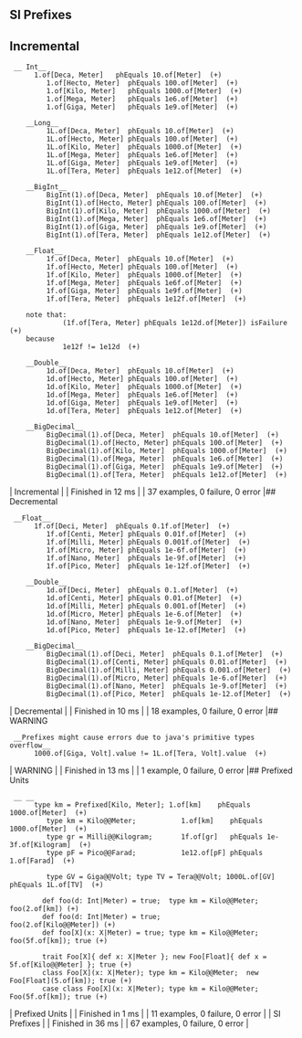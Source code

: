 ## SI Prefixes

## Incremental
  
     __ Int__
          1.of[Deca, Meter]   phEquals 10.of[Meter]  (+)    
             1.of[Hecto, Meter]  phEquals 100.of[Meter]  (+)    
             1.of[Kilo, Meter]   phEquals 1000.of[Meter]  (+)    
             1.of[Mega, Meter]   phEquals 1e6.of[Meter]  (+)    
             1.of[Giga, Meter]   phEquals 1e9.of[Meter]  (+)    
    
        __Long__
             1L.of[Deca, Meter]  phEquals 10.of[Meter]  (+)    
             1L.of[Hecto, Meter] phEquals 100.of[Meter]  (+)    
             1L.of[Kilo, Meter]  phEquals 1000.of[Meter]  (+)    
             1L.of[Mega, Meter]  phEquals 1e6.of[Meter]  (+)    
             1L.of[Giga, Meter]  phEquals 1e9.of[Meter]  (+)    
             1L.of[Tera, Meter]  phEquals 1e12.of[Meter]  (+)    
    
        __BigInt__
             BigInt(1).of[Deca, Meter]  phEquals 10.of[Meter]  (+)    
             BigInt(1).of[Hecto, Meter] phEquals 100.of[Meter]  (+)    
             BigInt(1).of[Kilo, Meter]  phEquals 1000.of[Meter]  (+)    
             BigInt(1).of[Mega, Meter]  phEquals 1e6.of[Meter]  (+)    
             BigInt(1).of[Giga, Meter]  phEquals 1e9.of[Meter]  (+)    
             BigInt(1).of[Tera, Meter]  phEquals 1e12.of[Meter]  (+)    
    
        __Float__
             1f.of[Deca, Meter]  phEquals 10.of[Meter]  (+)    
             1f.of[Hecto, Meter] phEquals 100.of[Meter]  (+)    
             1f.of[Kilo, Meter]  phEquals 1000.of[Meter]  (+)    
             1f.of[Mega, Meter]  phEquals 1e6f.of[Meter]  (+)    
             1f.of[Giga, Meter]  phEquals 1e9f.of[Meter]  (+)    
             1f.of[Tera, Meter]  phEquals 1e12f.of[Meter]  (+)    
    
        note that:
                 (1f.of[Tera, Meter] phEquals 1e12d.of[Meter]) isFailure  (+)    
        because
                 1e12f != 1e12d  (+)    
    
        __Double__
             1d.of[Deca, Meter]  phEquals 10.of[Meter]  (+)    
             1d.of[Hecto, Meter] phEquals 100.of[Meter]  (+)    
             1d.of[Kilo, Meter]  phEquals 1000.of[Meter]  (+)    
             1d.of[Mega, Meter]  phEquals 1e6.of[Meter]  (+)    
             1d.of[Giga, Meter]  phEquals 1e9.of[Meter]  (+)    
             1d.of[Tera, Meter]  phEquals 1e12.of[Meter]  (+)    
    
        __BigDecimal__
             BigDecimal(1).of[Deca, Meter]  phEquals 10.of[Meter]  (+)    
             BigDecimal(1).of[Hecto, Meter] phEquals 100.of[Meter]  (+)    
             BigDecimal(1).of[Kilo, Meter]  phEquals 1000.of[Meter]  (+)    
             BigDecimal(1).of[Mega, Meter]  phEquals 1e6.of[Meter]  (+)    
             BigDecimal(1).of[Giga, Meter]  phEquals 1e9.of[Meter]  (+)    
             BigDecimal(1).of[Tera, Meter]  phEquals 1e12.of[Meter]  (+)  
    
| Incremental |
| Finished in 12 ms |
| 37 examples, 0 failure, 0 error |## Decremental
  
     __Float__
          1f.of[Deci, Meter]  phEquals 0.1f.of[Meter]  (+)    
             1f.of[Centi, Meter] phEquals 0.01f.of[Meter]  (+)    
             1f.of[Milli, Meter] phEquals 0.001f.of[Meter]  (+)    
             1f.of[Micro, Meter] phEquals 1e-6f.of[Meter]  (+)    
             1f.of[Nano, Meter]  phEquals 1e-9f.of[Meter]  (+)    
             1f.of[Pico, Meter]  phEquals 1e-12f.of[Meter]  (+)    
    
        __Double__
             1d.of[Deci, Meter]  phEquals 0.1.of[Meter]  (+)    
             1d.of[Centi, Meter] phEquals 0.01.of[Meter]  (+)    
             1d.of[Milli, Meter] phEquals 0.001.of[Meter]  (+)    
             1d.of[Micro, Meter] phEquals 1e-6.of[Meter]  (+)    
             1d.of[Nano, Meter]  phEquals 1e-9.of[Meter]  (+)    
             1d.of[Pico, Meter]  phEquals 1e-12.of[Meter]  (+)    
    
        __BigDecimal__
             BigDecimal(1).of[Deci, Meter]  phEquals 0.1.of[Meter]  (+)    
             BigDecimal(1).of[Centi, Meter] phEquals 0.01.of[Meter]  (+)    
             BigDecimal(1).of[Milli, Meter] phEquals 0.001.of[Meter]  (+)    
             BigDecimal(1).of[Micro, Meter] phEquals 1e-6.of[Meter]  (+)    
             BigDecimal(1).of[Nano, Meter]  phEquals 1e-9.of[Meter]  (+)    
             BigDecimal(1).of[Pico, Meter]  phEquals 1e-12.of[Meter]  (+)  
    
| Decremental |
| Finished in 10 ms |
| 18 examples, 0 failure, 0 error |## WARNING
  
     __Prefixes might cause errors due to java's primitive types overflow__
          1000.of[Giga, Volt].value != 1L.of[Tera, Volt].value  (+)  
    
| WARNING |
| Finished in 13 ms |
| 1 example, 0 failure, 0 error |## Prefixed Units
  
     __ __
          type km = Prefixed[Kilo, Meter]; 1.of[km]    phEquals 1000.of[Meter]  (+)    
             type km = Kilo@@Meter;           1.of[km]    phEquals 1000.of[Meter]  (+)    
             type gr = Milli@@Kilogram;       1f.of[gr]   phEquals 1e-3f.of[Kilogram]  (+)    
             type pF = Pico@@Farad;           1e12.of[pF] phEquals 1.of[Farad]  (+)    
    
             type GV = Giga@@Volt; type TV = Tera@@Volt; 1000L.of[GV] phEquals 1L.of[TV]  (+)    
    
            def foo(d: Int|Meter) = true;  type km = Kilo@@Meter; foo(2.of[km]) (+)    
            def foo(d: Int|Meter) = true;                         foo(2.of[Kilo@@Meter]) (+)    
            def foo[X](x: X|Meter) = true; type km = Kilo@@Meter; foo(5f.of[km]); true (+)    
    
            trait Foo[X]{ def x: X|Meter }; new Foo[Float]{ def x = 5f.of[Kilo@@Meter] }; true (+)    
            class Foo[X](x: X|Meter); type km = Kilo@@Meter;  new Foo[Float](5.of[km]); true (+)    
            case class Foo[X](x: X|Meter); type km = Kilo@@Meter; Foo(5f.of[km]); true (+)  
    
| Prefixed Units |
| Finished in 1 ms |
| 11 examples, 0 failure, 0 error |
| SI Prefixes
 |
| Finished in 36 ms |
| 67 examples, 0 failure, 0 error |